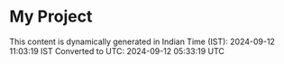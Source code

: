 # My Project

This content is dynamically generated in Indian Time (IST): 2024-09-12 11:03:19 IST
Converted to UTC: 2024-09-12 05:33:19 UTC
